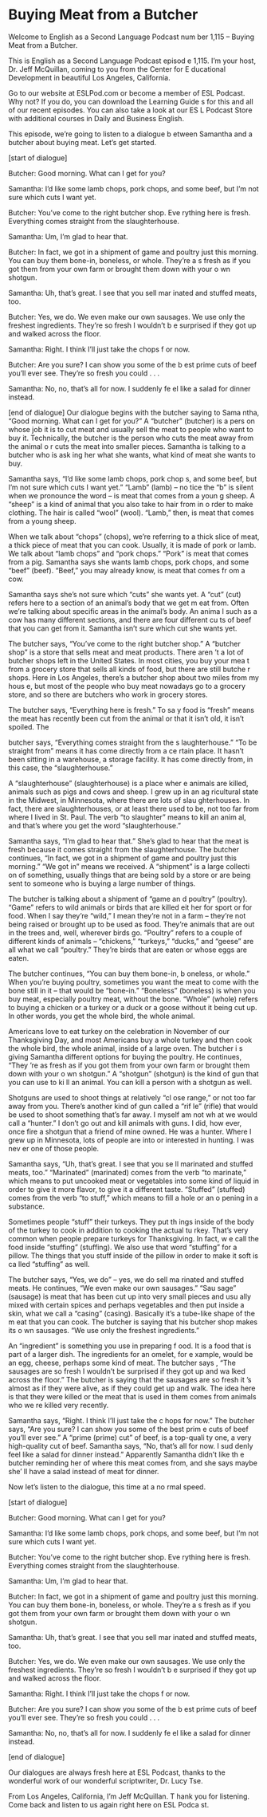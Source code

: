 # Buying Meat from a Butcher

Welcome to English as a Second Language Podcast num ber 1,115 – Buying Meat from a Butcher.  

This is English as a Second Language Podcast episod e 1,115. I’m your host, Dr. Jeff McQuillan, coming to you from the Center for E ducational Development in beautiful Los Angeles, California.  

Go to our website at ESLPod.com or become a member of ESL Podcast. Why not? If you do, you can download the Learning Guide s for this and all of our recent episodes. You can also take a look at our ES L Podcast Store with additional courses in Daily and Business English.  

This episode, we’re going to listen to a dialogue b etween Samantha and a butcher about buying meat. Let’s get started. 

[start of dialogue] 

Butcher: Good morning. What can I get for you? 

Samantha: I’d like some lamb chops, pork chops, and  some beef, but I’m not sure which cuts I want yet. 

Butcher: You’ve come to the right butcher shop. Eve rything here is fresh. Everything comes straight from the slaughterhouse.  

Samantha: Um, I’m glad to hear that. 

Butcher: In fact, we got in a shipment of game and poultry just this morning. You can buy them bone-in, boneless, or whole. They’re a s fresh as if you got them from your own farm or brought them down with your o wn shotgun. 

Samantha: Uh, that’s great. I see that you sell mar inated and stuffed meats, too. 

Butcher: Yes, we do. We even make our own sausages.  We use only the freshest ingredients. They’re so fresh I wouldn’t b e surprised if they got up and walked across the floor. 

Samantha: Right. I think I’ll just take the chops f or now.  

Butcher: Are you sure? I can show you some of the b est prime cuts of beef you’ll ever see. They’re so fresh you could . . . 

Samantha: No, no, that’s all for now. I suddenly fe el like a salad for dinner instead. 

[end of dialogue] Our dialogue begins with the butcher saying to Sama ntha, “Good morning. What can I get for you?” A “butcher” (butcher) is a pers on whose job it is to cut meat and usually sell the meat to people who want to buy  it. Technically, the butcher is the person who cuts the meat away from the animal o r cuts the meat into smaller pieces. Samantha is talking to a butcher who is ask ing her what she wants, what kind of meat she wants to buy.  

Samantha says, “I’d like some lamb chops, pork chop s, and some beef, but I’m not sure which cuts I want yet.” “Lamb” (lamb) – no tice the “b” is silent when we pronounce the word – is meat that comes from a youn g sheep. A “sheep” is a kind of animal that you also take to hair from in o rder to make clothing. The hair is called “wool” (wool). “Lamb,” then, is meat that  comes from a young sheep.  

When we talk about “chops” (chops), we’re referring  to a thick slice of meat, a thick piece of meat that you can cook. Usually, it is made of pork or lamb. We talk about “lamb chops” and “pork chops.” “Pork” is meat  that comes from a pig. Samantha says she wants lamb chops, pork chops, and  some “beef” (beef). “Beef,” you may already know, is meat that comes fr om a cow.  

Samantha says she’s not sure which “cuts” she wants  yet. A “cut” (cut) refers here to a section of an animal’s body that we get m eat from. Often we’re talking about specific areas in the animal’s body. An anima l such as a cow has many different sections, and there are four different cu ts of beef that you can get from it. Samantha isn’t sure which cut she wants yet.  

The butcher says, “You’ve come to the right butcher  shop.” A “butcher shop” is a store that sells meat and meat products. There aren ’t a lot of butcher shops left in the United States. In most cities, you buy your mea t from a grocery store that sells all kinds of food, but there are still butche r shops. Here in Los Angeles, there’s a butcher shop about two miles from my hous e, but most of the people who buy meat nowadays go to a grocery store, and so  there are butchers who work in grocery stores.  

The butcher says, “Everything here is fresh.” To sa y food is “fresh” means the meat has recently been cut from the animal or that it isn’t old, it isn’t spoiled. The  

butcher says, “Everything comes straight from the s laughterhouse.” “To be straight from” means it has come directly from a ce rtain place. It hasn’t been sitting in a warehouse, a storage facility. It has come directly from, in this case, the “slaughterhouse.”  

A “slaughterhouse” (slaughterhouse) is a place wher e animals are killed, animals such as pigs and cows and sheep. I grew up in an ag ricultural state in the Midwest, in Minnesota, where there are lots of slau ghterhouses. In fact, there are slaughterhouses, or at least there used to be, not too far from where I lived in St. Paul. The verb “to slaughter” means to kill an anim al, and that’s where you get the word “slaughterhouse.”  

Samantha says, “I’m glad to hear that.” She’s glad to hear that the meat is fresh because it comes straight from the slaughterhouse. The butcher continues, “In fact, we got in a shipment of game and poultry just  this morning.” “We got in” means we received. A “shipment” is a large collecti on of something, usually things that are being sold by a store or are being sent to someone who is buying a large number of things. 

The butcher is talking about a shipment of “game an d poultry” (poultry). “Game” refers to wild animals or birds that are killed eit her for sport or for food. When I say they’re “wild,” I mean they’re not in a farm – they’re not being raised or brought up to be used as food. They’re animals that  are out in the trees and, well, wherever birds go. “Poultry” refers to a couple of different kinds of animals – “chickens,” “turkeys,” “ducks,” and “geese” are all  what we call “poultry.” They’re birds that are eaten or whose eggs are eaten.  

The butcher continues, “You can buy them bone-in, b oneless, or whole.” When you’re buying poultry, sometimes you want the meat to come with the bone still in it – that would be “bone-in.” “Boneless” (boneless)  is when you buy meat, especially poultry meat, without the bone. “Whole” (whole) refers to buying a chicken or a turkey or a duck or a goose without it  being cut up. In other words, you get the whole bird, the whole animal.  

Americans love to eat turkey on the celebration in November of our Thanksgiving Day, and most Americans buy a whole turkey and then  cook the whole bird, the whole animal, inside of a large oven. The butcher i s giving Samantha different options for buying the poultry. He continues, “They ’re as fresh as if you got them from your own farm or brought them down with your o wn shotgun.” A “shotgun” (shotgun) is the kind of gun that you can use to ki ll an animal. You can kill a person with a shotgun as well.  

Shotguns are used to shoot things at relatively “cl ose range,” or not too far away from you. There’s another kind of gun called a “rif le” (rifle) that would be used to shoot something that’s far away. I myself am not wh at we would call a “hunter.” I don’t go out and kill animals with guns. I did, how ever, once fire a shotgun that a friend of mine owned. He was a hunter. Where I grew  up in Minnesota, lots of people are into or interested in hunting. I was nev er one of those people.  

Samantha says, “Uh, that’s great. I see that you se ll marinated and stuffed meats, too.” “Marinated” (marinated) comes from the  verb “to marinate,” which means to put uncooked meat or vegetables into some kind of liquid in order to give it more flavor, to give it a different taste. “Stuffed” (stuffed) comes from the verb “to stuff,” which means to fill a hole or an o pening in a substance.  

Sometimes people “stuff” their turkeys. They put th ings inside of the body of the turkey to cook in addition to cooking the actual tu rkey. That’s very common when people prepare turkeys for Thanksgiving. In fact, w e call the food inside “stuffing” (stuffing). We also use that word “stuffing” for a pillow. The things that you stuff inside of the pillow in order to make it soft is ca lled “stuffing” as well. 

The butcher says, “Yes, we do” – yes, we do sell ma rinated and stuffed meats. He continues, “We even make our own sausages.” “Sau sage” (sausage) is meat that has been cut up into very small pieces and usu ally mixed with certain spices and perhaps vegetables and then put inside a skin, what we call a “casing” (casing). Basically it’s a tube-like shape of the m eat that you can cook. The butcher is saying that his butcher shop makes its o wn sausages. “We use only the freshest ingredients.”  

An “ingredient” is something you use in preparing f ood. It is a food that is part of a larger dish. The ingredients for an omelet, for e xample, would be an egg, cheese, perhaps some kind of meat. The butcher says , “The sausages are so fresh I wouldn’t be surprised if they got up and wa lked across the floor.” The butcher is saying that the sausages are so fresh it ’s almost as if they were alive, as if they could get up and walk. The idea here is that they were killed or the meat that is used in them comes from animals who we re killed very recently.  

Samantha says, “Right. I think I’ll just take the c hops for now.” The butcher says, “Are you sure? I can show you some of the best prim e cuts of beef you’ll ever see.” A “prime (prime) cut” of beef, is a top-quali ty one, a very high-quality cut of beef. Samantha says, “No, that’s all for now. I sud denly feel like a salad for dinner instead.” Apparently Samantha didn’t like th e butcher reminding her of where this meat comes from, and she says maybe she’ ll have a salad instead of meat for dinner.   

 Now let’s listen to the dialogue, this time at a no rmal speed.  

[start of dialogue] 

Butcher: Good morning. What can I get for you? 

Samantha: I’d like some lamb chops, pork chops, and  some beef, but I’m not sure which cuts I want yet. 

Butcher: You’ve come to the right butcher shop. Eve rything here is fresh. Everything comes straight from the slaughterhouse.  

Samantha: Um, I’m glad to hear that. 

Butcher: In fact, we got in a shipment of game and poultry just this morning. You can buy them bone-in, boneless, or whole. They’re a s fresh as if you got them from your own farm or brought them down with your o wn shotgun. 

Samantha: Uh, that’s great. I see that you sell mar inated and stuffed meats, too. 

Butcher: Yes, we do. We even make our own sausages.  We use only the freshest ingredients. They’re so fresh I wouldn’t b e surprised if they got up and walked across the floor. 

Samantha: Right. I think I’ll just take the chops f or now.  

Butcher: Are you sure? I can show you some of the b est prime cuts of beef you’ll ever see. They’re so fresh you could . . . 

Samantha: No, no, that’s all for now. I suddenly fe el like a salad for dinner instead. 

[end of dialogue] 

Our dialogues are always fresh here at ESL Podcast,  thanks to the wonderful work of our wonderful scriptwriter, Dr. Lucy Tse. 

From Los Angeles, California, I’m Jeff McQuillan. T hank you for listening. Come back and listen to us again right here on ESL Podca st.  

